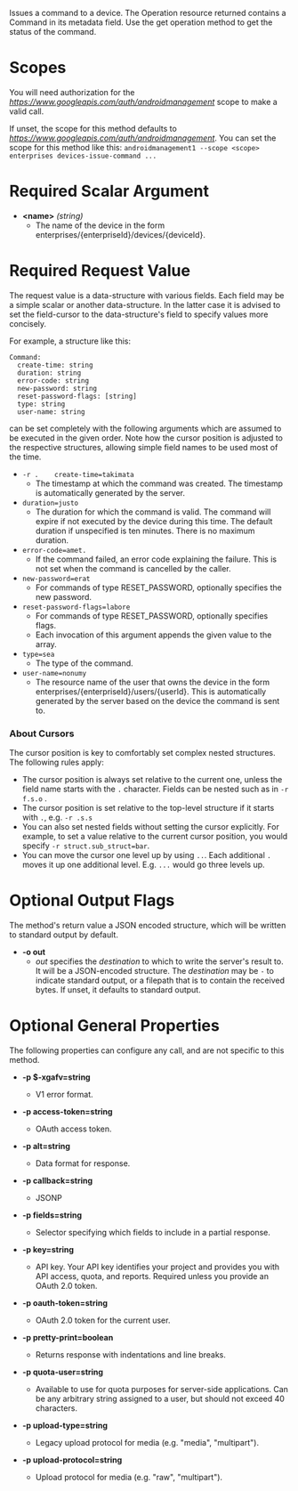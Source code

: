 Issues a command to a device. The Operation resource returned contains a Command in its metadata field. Use the get operation method to get the status of the command.
# Scopes

You will need authorization for the *https://www.googleapis.com/auth/androidmanagement* scope to make a valid call.

If unset, the scope for this method defaults to *https://www.googleapis.com/auth/androidmanagement*.
You can set the scope for this method like this: `androidmanagement1 --scope <scope> enterprises devices-issue-command ...`
# Required Scalar Argument
* **&lt;name&gt;** *(string)*
    - The name of the device in the form enterprises/{enterpriseId}/devices/{deviceId}.
# Required Request Value

The request value is a data-structure with various fields. Each field may be a simple scalar or another data-structure.
In the latter case it is advised to set the field-cursor to the data-structure's field to specify values more concisely.

For example, a structure like this:
```
Command:
  create-time: string
  duration: string
  error-code: string
  new-password: string
  reset-password-flags: [string]
  type: string
  user-name: string

```

can be set completely with the following arguments which are assumed to be executed in the given order. Note how the cursor position is adjusted to the respective structures, allowing simple field names to be used most of the time.

* `-r .    create-time=takimata`
    - The timestamp at which the command was created. The timestamp is automatically generated by the server.
* `duration=justo`
    - The duration for which the command is valid. The command will expire if not executed by the device during this time. The default duration if unspecified is ten minutes. There is no maximum duration.
* `error-code=amet.`
    - If the command failed, an error code explaining the failure. This is not set when the command is cancelled by the caller.
* `new-password=erat`
    - For commands of type RESET_PASSWORD, optionally specifies the new password.
* `reset-password-flags=labore`
    - For commands of type RESET_PASSWORD, optionally specifies flags.
    - Each invocation of this argument appends the given value to the array.
* `type=sea`
    - The type of the command.
* `user-name=nonumy`
    - The resource name of the user that owns the device in the form enterprises/{enterpriseId}/users/{userId}. This is automatically generated by the server based on the device the command is sent to.


### About Cursors

The cursor position is key to comfortably set complex nested structures. The following rules apply:

* The cursor position is always set relative to the current one, unless the field name starts with the `.` character. Fields can be nested such as in `-r f.s.o` .
* The cursor position is set relative to the top-level structure if it starts with `.`, e.g. `-r .s.s`
* You can also set nested fields without setting the cursor explicitly. For example, to set a value relative to the current cursor position, you would specify `-r struct.sub_struct=bar`.
* You can move the cursor one level up by using `..`. Each additional `.` moves it up one additional level. E.g. `...` would go three levels up.


# Optional Output Flags

The method's return value a JSON encoded structure, which will be written to standard output by default.

* **-o out**
    - *out* specifies the *destination* to which to write the server's result to.
      It will be a JSON-encoded structure.
      The *destination* may be `-` to indicate standard output, or a filepath that is to contain the received bytes.
      If unset, it defaults to standard output.
# Optional General Properties

The following properties can configure any call, and are not specific to this method.

* **-p $-xgafv=string**
    - V1 error format.

* **-p access-token=string**
    - OAuth access token.

* **-p alt=string**
    - Data format for response.

* **-p callback=string**
    - JSONP

* **-p fields=string**
    - Selector specifying which fields to include in a partial response.

* **-p key=string**
    - API key. Your API key identifies your project and provides you with API access, quota, and reports. Required unless you provide an OAuth 2.0 token.

* **-p oauth-token=string**
    - OAuth 2.0 token for the current user.

* **-p pretty-print=boolean**
    - Returns response with indentations and line breaks.

* **-p quota-user=string**
    - Available to use for quota purposes for server-side applications. Can be any arbitrary string assigned to a user, but should not exceed 40 characters.

* **-p upload-type=string**
    - Legacy upload protocol for media (e.g. &#34;media&#34;, &#34;multipart&#34;).

* **-p upload-protocol=string**
    - Upload protocol for media (e.g. &#34;raw&#34;, &#34;multipart&#34;).
